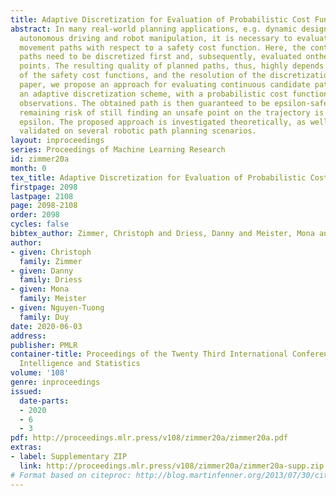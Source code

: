 ```yaml
---
title: Adaptive Discretization for Evaluation of Probabilistic Cost Functions
abstract: In many real-world planning applications, e.g. dynamic design of experiments,
  autonomous driving and robot manipulation, it is necessary to evaluate candidate
  movement paths with respect to a safety cost function. Here, the continuous candidate
  paths need to be discretized first and, subsequently, evaluated onthe discretization
  points. The resulting quality of planned paths, thus, highly depends on the definition
  of the safety cost functions, and the resolution of the discretization. In this
  paper, we propose an approach for evaluating continuous candidate paths by employing
  an adaptive discretization scheme, with a probabilistic cost function learned from
  observations. The obtained path is then guaranteed to be epsilon-safe, i.e. the
  remaining risk of still finding an unsafe point on the trajectory is smaller than
  epsilon. The proposed approach is investigated theoretically, as well as empirically
  validated on several robotic path planning scenarios.
layout: inproceedings
series: Proceedings of Machine Learning Research
id: zimmer20a
month: 0
tex_title: Adaptive Discretization for Evaluation of Probabilistic Cost Functions
firstpage: 2098
lastpage: 2108
page: 2098-2108
order: 2098
cycles: false
bibtex_author: Zimmer, Christoph and Driess, Danny and Meister, Mona and Duy, Nguyen-Tuong
author:
- given: Christoph
  family: Zimmer
- given: Danny
  family: Driess
- given: Mona
  family: Meister
- given: Nguyen-Tuong
  family: Duy
date: 2020-06-03
address: 
publisher: PMLR
container-title: Proceedings of the Twenty Third International Conference on Artificial
  Intelligence and Statistics
volume: '108'
genre: inproceedings
issued:
  date-parts:
  - 2020
  - 6
  - 3
pdf: http://proceedings.mlr.press/v108/zimmer20a/zimmer20a.pdf
extras:
- label: Supplementary ZIP
  link: http://proceedings.mlr.press/v108/zimmer20a/zimmer20a-supp.zip
# Format based on citeproc: http://blog.martinfenner.org/2013/07/30/citeproc-yaml-for-bibliographies/
---
```

